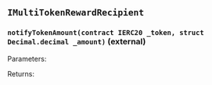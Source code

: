## `IMultiTokenRewardRecipient`







### `notifyTokenAmount(contract IERC20 _token, struct Decimal.decimal _amount)` (external)





Parameters:

Returns:
